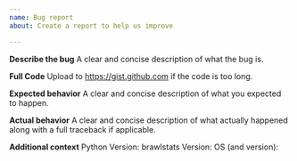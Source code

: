 ```yaml
---
name: Bug report
about: Create a report to help us improve

---
```


**Describe the bug**
A clear and concise description of what the bug is.

**Full Code**
Upload to https://gist.github.com if the code is too long.

**Expected behavior**
A clear and concise description of what you expected to happen.

**Actual behavior**
A clear and concise description of what actually happened along with a full traceback if applicable.

**Additional context**
Python Version:
brawlstats Version:
OS (and version):